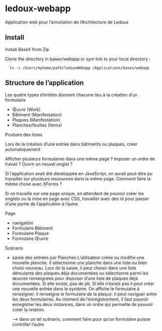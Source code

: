 # ledoux-webapp
Application web pour l’annotation de l’Architecture de Ledoux

## Install

Install BaseX from Zip

Clone the directory in basex/webapp or sym link to your local directory :

```
  ln -s /Users/myhome/path/ledouxWebapp /Applications/basex/webapp
```

## Structure de l’application

Les quatre types d’entités donnent chacune lieu à la création d’un formulaire

- Œuvre (Work)
- Bâtiment (Manifestation)
- Plaques (Manifestation)
- Planches/feuilles (Items)

Produire des listes

Lors de la création d’une entrée dans bâtiments ou plaques, créer automatiquement 

Afficher plusieurs formulaires dans une même page ? Imposer un ordre de travail ? Ouvrir un nouvel onglet ?

Si l’application avait été développée en JavaScript, on aurait peut-être pu travailler sur plusieurs ressources dans la même page. Comment faire la même chose avec XForms ?

Si on travaille sur une page unique, en attendant de pouvoir créer les onglets ou la mise en page avec CSS, travailler avec des id pour passer d’une partie de l’application à l’autre.

Page

- navigation
- Formulaire Bâtiment
- Formulaire Plaque
- Formulaire Œuvre

Scénario

- saisie des entrées par Planches
  L’utilisateur créée ou modifie une nouvelle planche. Il sélectionne une planche dans une liste ou bien choisi nouveau.
  Lors de la saisie, il peut choisir dans une liste déroulante des plaques déjà documentées ou sélectionne parmi les œuvres renseignées pour disposer d’une liste de plaques déjà documentées.
  Si elle existe, pas de pb.
  Si elle n’existe pas il peut créer une nouvelle entrée dans le système. On affiche le formulaire à renseigner.
  Il renseigne le formulaire de la plaque. Il peut naviguer entre les deux formulaires. 
  Au moment de l’enregistrement, il faut pouvoir enregistrer les deux instances, dans un ordre qui permette de pouvoir créer la relation.

  --> dans un tel scénario, comment faire pour qu’un formulaire puisse contrôler l’autre

